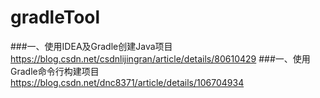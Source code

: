 # gradleTool

###一、使用IDEA及Gradle创建Java项目
https://blog.csdn.net/csdnlijingran/article/details/80610429
###一、使用Gradle命令行构建项目
https://blog.csdn.net/dnc8371/article/details/106704934